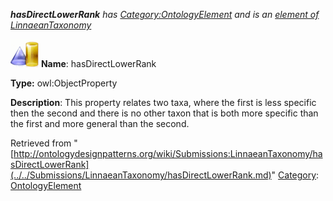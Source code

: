 ___hasDirectLowerRank__ has [Category:OntologyElement](../../Category/OntologyElement.md "Category:OntologyElement") and is an [element of](../../Property/ElementOf.md "Property:ElementOf") [LinnaeanTaxonomy](../../Submissions/LinnaeanTaxonomy.md "Submissions:LinnaeanTaxonomy")_


  




[![ObjectProperty](../../images/thumb/c/c3/ObjectProperty.gif/45px-ObjectProperty.gif)](../../Image/ObjectProperty.gif.md "ObjectProperty")
__Name__: hasDirectLowerRank 


__Type:__ owl:ObjectProperty 


__Description__: This property relates two taxa, where the first is less specific then the second and there is no other taxon that is both more specific than the first and more general than the second. 





Retrieved from "[http://ontologydesignpatterns.org/wiki/Submissions:LinnaeanTaxonomy/hasDirectLowerRank](../../Submissions/LinnaeanTaxonomy/hasDirectLowerRank.md)"
 [Category](http://ontologydesignpatterns.org/wiki/Special:Categories "Special:Categories"): [OntologyElement](../../Category/OntologyElement.md "Category:OntologyElement")